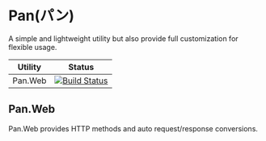 # Pan(パン)
A simple and lightweight utility but also provide full customization for flexible usage.

| Utility | Status                                                                                                                                                                                             |
| ------- | -------------------------------------------------------------------------------------------------------------------------------------------------------------------------------------------------- |
| Pan.Web | [![Build Status](https://dev.azure.com/rairkao/rairkao/_apis/build/status/rai-kao.Pan?branchName=master)](https://dev.azure.com/rairkao/rairkao/_build/latest?definitionId=1&branchName=master)    |

## Pan.Web
Pan.Web provides HTTP methods and auto request/response conversions.


